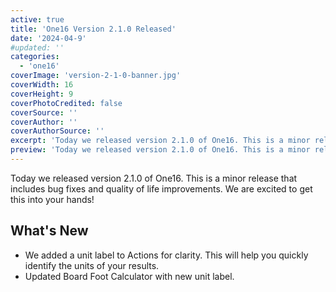 ```yaml
---
active: true
title: 'One16 Version 2.1.0 Released'
date: '2024-04-9'
#updated: ''
categories:
  - 'one16'
coverImage: 'version-2-1-0-banner.jpg'
coverWidth: 16
coverHeight: 9
coverPhotoCredited: false
coverSource: ''
coverAuthor: ''
coverAuthorSource: ''
excerpt: 'Today we released version 2.1.0 of One16. This is a minor release that includes bug fixes and quality of life improvements. We are excited to get this into your hands!'
preview: 'Today we released version 2.1.0 of One16. This is a minor release that includes bug fixes and quality of life improvements. We are excited to get this into your hands!'
---
```


Today we released version 2.1.0 of One16. This is a minor release that includes bug fixes and quality of life improvements. We are excited to get this into your hands!

## What's New

- We added a unit label to Actions for clarity. This will help you quickly identify the units of your results.
- Updated Board Foot Calculator with new unit label.
